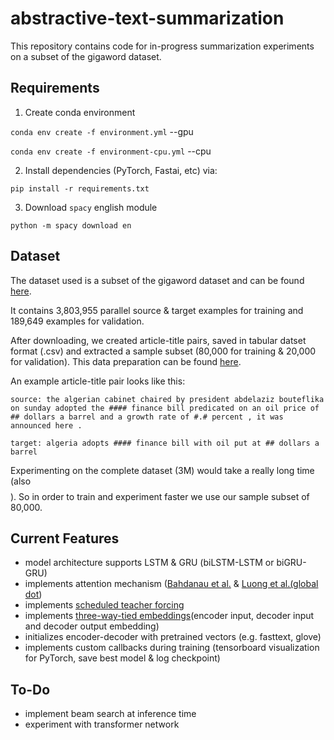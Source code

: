 # abstractive-text-summarization

This repository contains code for in-progress summarization experiments on a subset of the gigaword dataset.

Requirements
---
1. Create conda environment 

`conda env create -f environment.yml`  --gpu

`conda env create -f environment-cpu.yml`  --cpu

2. Install dependencies (PyTorch, Fastai, etc) via:

`pip install -r requirements.txt`

3. Download `spacy` english module

`python -m spacy download en`

Dataset
--

The dataset used is a subset of the gigaword dataset and can be found [here](https://drive.google.com/file/d/0B6N7tANPyVeBNmlSX19Ld2xDU1E/view?usp=sharing).

It contains 3,803,955 parallel source & target examples for training and 189,649 examples for validation.

After downloading, we created article-title pairs, saved in tabular datset format (.csv) and extracted a sample subset (80,000 for training & 20,000 for validation). This data preparation can be found [here]().

An example article-title pair looks like this:

`source: the algerian cabinet chaired by president abdelaziz bouteflika on sunday adopted the #### finance bill predicated on an oil price of ## dollars a barrel and a growth rate of #.# percent , it was announced here .`

`target: algeria adopts #### finance bill with oil put at ## dollars a barrel`


Experimenting on the complete dataset (3M) would take a really long time (also $$$$). So in order to train and experiment faster we use our sample subset of 80,000. 

Current Features
--
* model architecture supports LSTM & GRU (biLSTM-LSTM or biGRU-GRU)
* implements attention mechanism ([Bahdanau et al.](https://arxiv.org/abs/1409.0473) & [Luong et al.(global dot](https://arxiv.org/abs/1508.04025))
* implements [scheduled teacher forcing](https://arxiv.org/abs/1506.03099)
* implements [three-way-tied embeddings](https://arxiv.org/pdf/1608.05859.pdf)(encoder input, decoder input and decoder output embedding)
* initializes encoder-decoder with pretrained vectors (e.g. fasttext, glove)
* implements custom callbacks during training (tensorboard visualization for PyTorch, save best model & log checkpoint)

To-Do
--
* implement beam search at inference time
* experiment with transformer network 



